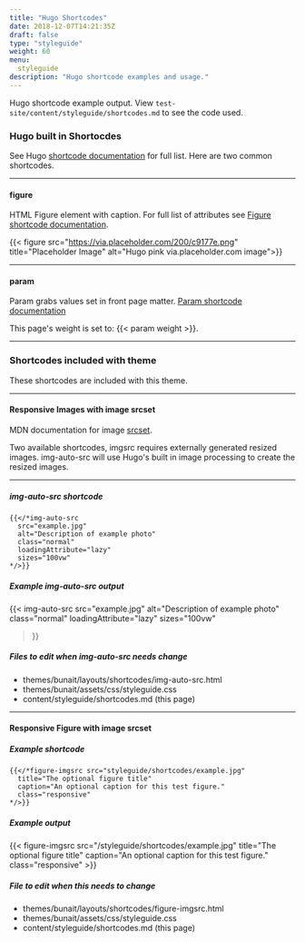 ```yaml
---
title: "Hugo Shortcodes"
date: 2018-12-07T14:21:35Z
draft: false
type: "styleguide"
weight: 60
menu:
  styleguide
description: "Hugo shortcode examples and usage."
---
```


Hugo shortcode example output. View <code>test-site/content/styleguide/shortcodes.md</code> to see the code used.


### Hugo built in Shortocdes

See Hugo [shortcode documentation](https://gohugo.io/content-management/shortcodes/) for full list. Here are two common shortcodes.

----

#### figure

HTML Figure element with caption. For full list of attributes see [Figure shortcode documentation](https://gohugo.io/content-management/shortcodes/#figure).

{{< figure src="https://via.placeholder.com/200/c9177e.png" title="Placeholder Image" alt="Hugo pink via.placeholder.com image">}}

<hr style="clear: both">

#### param

Param grabs values set in front page matter. [Param shortcode documentation](https://gohugo.io/content-management/shortcodes/#param)

This page's weight is set to: {{< param weight >}}.

----

### Shortcodes included with theme

These shortcodes are included with this theme.

----

#### Responsive Images with image srcset

MDN documentation for image [srcset](https://developer.mozilla.org/en-US/docs/Learn/HTML/Multimedia_and_embedding/Responsive_images#Resolution_switching_Different_sizes).

Two available shortcodes, imgsrc requires externally generated resized images. img-auto-src will use Hugo's built in image processing to create the resized images.

----

##### img-auto-src shortcode

```golang
{{</*img-auto-src
  src="example.jpg"
  alt="Description of example photo"
  class="normal"
  loadingAttribute="lazy"
  sizes="100vw"
*/>}}
```

##### Example img-auto-src output

{{< img-auto-src
  src="example.jpg"
  alt="Description of example photo"
  class="normal"
  loadingAttribute="lazy"
  sizes="100vw"
>}}

##### Files to edit when img-auto-src needs change

- themes/bunait/layouts/shortcodes/img-auto-src.html
- themes/bunait/assets/css/styleguide.css
- content/styleguide/shortcodes.md (this page)


----

#### Responsive Figure with image srcset

##### Example shortcode

```golang
{{</*figure-imgsrc src="styleguide/shortcodes/example.jpg"
  title="The optional figure title"
  caption="An optional caption for this test figure."
  class="responsive"
*/>}}
```

##### Example output

{{< figure-imgsrc src="/styleguide/shortcodes/example.jpg" title="The optional figure title" caption="An optional caption for this test figure." class="responsive" >}}

##### File to edit when this needs to change

- themes/bunait/layouts/shortcodes/figure-imgsrc.html
- themes/bunait/assets/css/styleguide.css
- content/styleguide/shortcodes.md (this page)
